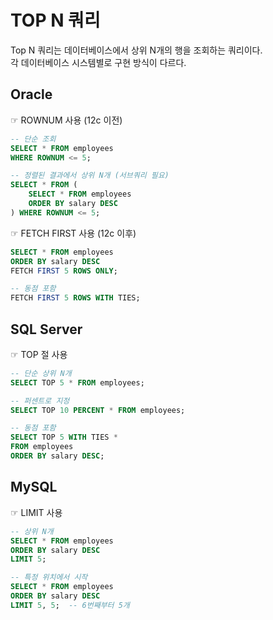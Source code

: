 # TOP N 쿼리
Top N 쿼리는 데이터베이스에서 상위 N개의 행을 조회하는 쿼리이다. <br>
각 데이터베이스 시스템별로 구현 방식이 다르다.

## Oracle
☞ ROWNUM 사용 (12c 이전)
```SQL
-- 단순 조회
SELECT * FROM employees 
WHERE ROWNUM <= 5;

-- 정렬된 결과에서 상위 N개 (서브쿼리 필요)
SELECT * FROM (
    SELECT * FROM employees 
    ORDER BY salary DESC
) WHERE ROWNUM <= 5;
```

☞ FETCH FIRST 사용 (12c 이후)
```SQL
SELECT * FROM employees 
ORDER BY salary DESC
FETCH FIRST 5 ROWS ONLY;

-- 동점 포함
FETCH FIRST 5 ROWS WITH TIES;
```

## SQL Server
☞ TOP 절 사용
```SQL
-- 단순 상위 N개
SELECT TOP 5 * FROM employees;

-- 퍼센트로 지정
SELECT TOP 10 PERCENT * FROM employees;

-- 동점 포함
SELECT TOP 5 WITH TIES * 
FROM employees 
ORDER BY salary DESC;
```

## MySQL
☞ LIMIT 사용
```SQL
-- 상위 N개
SELECT * FROM employees 
ORDER BY salary DESC 
LIMIT 5;

-- 특정 위치에서 시작
SELECT * FROM employees 
ORDER BY salary DESC 
LIMIT 5, 5;  -- 6번째부터 5개
```
